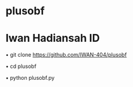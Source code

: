 # plusobf
# Iwan Hadiansah ID

• git clone https://github.com/IWAN-404/plusobf


• cd  plusobf



• python plusobf.py
